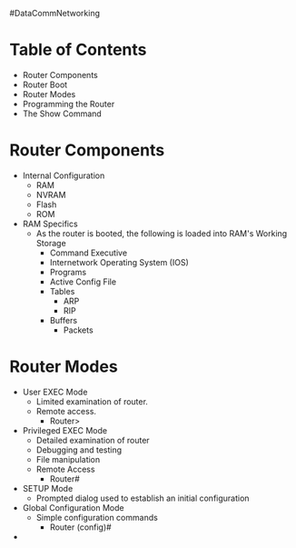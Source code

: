#DataCommNetworking
# Table of Contents
- Router Components
- Router Boot
- Router Modes
- Programming the Router
- The Show Command

# Router Components
- Internal Configuration
	- RAM
	- NVRAM
	- Flash
	- ROM
- RAM Specifics
	- As the router is booted, the following is loaded into RAM's Working Storage
		- Command Executive
		- Internetwork Operating System (IOS)
		- Programs
		- Active Config File
		- Tables
			- ARP
			- RIP
		- Buffers
			- Packets

# Router Modes
- User EXEC Mode
	- Limited examination of router.
	- Remote access.
		- Router>
- Privileged EXEC Mode
	- Detailed examination of router
	- Debugging and testing
	- File manipulation
	- Remote Access
		- Router#
- SETUP Mode
	- Prompted dialog used to establish an initial configuration
- Global Configuration Mode
	- Simple configuration commands
		- Router (config)#
- 